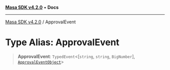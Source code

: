 [**Masa SDK v4.2.0**](../README.md) • **Docs**

***

[Masa SDK v4.2.0](../globals.md) / ApprovalEvent

# Type Alias: ApprovalEvent

> **ApprovalEvent**: `TypedEvent`\<[`string`, `string`, `BigNumber`], [`ApprovalEventObject`](../interfaces/ApprovalEventObject.md)\>

